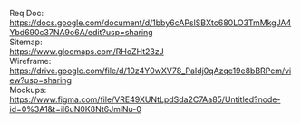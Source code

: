 Req Doc: <br>https://docs.google.com/document/d/1bby6cAPslSBXtc680LO3TmMkgJA4Ybd690c37NA9o6A/edit?usp=sharing<br>
Sitemap: <br>https://www.gloomaps.com/RHoZHt23zJ<br>
Wireframe: <br>https://drive.google.com/file/d/10z4Y0wXV78_PaIdj0qAzqe19e8bBRPcm/view?usp=sharing<br>
Mockups: <br>https://www.figma.com/file/VRE49XUNtLpdSda2C7Aa85/Untitled?node-id=0%3A1&t=il6uN0K8Nt6JmlNu-0

